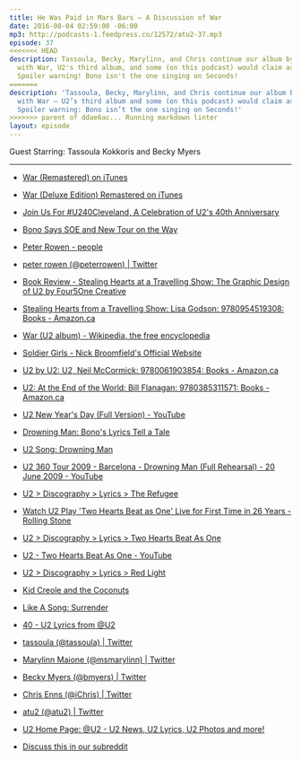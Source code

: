 ```yaml
---
title: He Was Paid in Mars Bars — A Discussion of War
date: 2016-08-04 02:59:00 -06:00
mp3: http://podcasts-1.feedpress.co/12572/atu2-37.mp3
episode: 37
<<<<<<< HEAD
description: Tassoula, Becky, Marylinn, and Chris continue our album by album discussion
  with War, U2's third album, and some (on this podcast) would claim as their best.
  Spoiler warning! Bono isn't the one singing on Seconds!
=======
description: 'Tassoula, Becky, Marylinn, and Chris continue our album by album discussion
  with War — U2’s third album and some (on this podcast) would claim as their best.
  Spoiler warning: Bono isn’t the one singing on Seconds!'
>>>>>>> parent of ddae6ac... Running markdown linter
layout: episode
---
```


Guest Starring: Tassoula Kokkoris and Becky Myers

***

* [War (Remastered) on iTunes][1]

* [War (Deluxe Edition) Remastered on iTunes][2]

* [Join Us For #U240Cleveland, A Celebration of U2's 40th Anniversary][3]

* [Bono Says SOE and New Tour on the Way][4]

* [Peter Rowen - people][5]

* [peter rowen (@peterrowen) | Twitter][6]

* [Book Review - Stealing Hearts at a Travelling Show: The Graphic Design of U2 by Four5One Creative][7]

* [Stealing Hearts from a Travelling Show: Lisa Godson: 9780954519308: Books - Amazon.ca][8]

* [War (U2 album) - Wikipedia, the free encyclopedia][9]

* [Soldier Girls - Nick Broomfield's Official Website][10]

* [U2 by U2: U2, Neil McCormick: 9780061903854: Books - Amazon.ca][11]

* [U2: At the End of the World: Bill Flanagan: 9780385311571: Books - Amazon.ca][12]

* [U2 New Year's Day (Full Version) - YouTube][13]

* [Drowning Man: Bono's Lyrics Tell a Tale][14]

* [U2 Song: Drowning Man][15]

* [U2 360 Tour 2009 - Barcelona - Drowning Man (Full Rehearsal) - 20 June 2009 - YouTube][16]

* [U2 &gt; Discography &gt; Lyrics &gt; The Refugee][17]

* [Watch U2 Play 'Two Hearts Beat as One' Live for First Time in 26 Years - Rolling Stone][18]

* [U2 &gt; Discography &gt; Lyrics &gt; Two Hearts Beat As One][19]

* [U2 - Two Hearts Beat As One - YouTube][20]

* [U2 &gt; Discography &gt; Lyrics &gt; Red Light][21]

* [Kid Creole and the Coconuts][22]

* [Like A Song: Surrender][23]

* [40 - U2 Lyrics from @U2][24]

* [tassoula (@tassoula) | Twitter][25]

* [Marylinn Maione (@msmarylinn) | Twitter][26]

* [Becky Myers (@bmyers) | Twitter][27]

* [Chris Enns (@iChris) | Twitter][28]

* [atu2 (@atu2) | Twitter][29]

* [U2 Home Page: @U2 - U2 News, U2 Lyrics, U2 Photos and more!][30]

* [Discuss this in our subreddit][31]

[1]: https://geo.itunes.apple.com/ca/album/war-remastered/id285461734?at=10l4Ki&amp;app=itunes
[2]: https://geo.itunes.apple.com/ca/album/war-deluxe-edition-remastered/id285478248?at=10l4Ki&amp;app=itunes
[3]: http://www.atu2.com/news/join-us-for-u240cleveland-a-celebration-of-u2s-40th-anniversary.html
[4]: http://www.atu2.com/news/bono-says-soe-and-new-tour-on-the-way.html
[5]: http://www.peterrowen.com/
[6]: https://twitter.com/peterrowen
[7]: http://www.atu2.com/news/book-review-stealing-hearts-at-a-travelling-show-the-graphic-design-of-u2-by-four5one-creative.html
[8]: https://www.amazon.ca/Stealing-Hearts-Travelling-Show-Godson/dp/0954519302
[9]: https://en.wikipedia.org/wiki/War_(U2_album)
[10]: http://nickbroomfield.com/Soldier-Girls
[11]: https://www.amazon.ca/U2/dp/006190385X
[12]: https://www.amazon.ca/U2-End-World-Bill-Flanagan/dp/0385311575/ref=pd_bxgy_14_img_2?ie=UTF8&amp;psc=1&amp;refRID=0X4A75BQNGBPVDBZ8NPK
[13]: https://www.youtube.com/watch?v=vdLuk2Agamk
[14]: http://www.atu2.com/news/drowning-man-bonos-lyrics-tell-a-tale.html
[15]: http://tours.atu2.com/song/drowning-man
[16]: https://www.youtube.com/watch?v=bIpUcjJUBow
[17]: http://www.u2.com/lyrics/139
[18]: http://www.rollingstone.com/music/news/watch-u2-play-two-hearts-beat-as-one-live-for-first-time-in-26-years-20150728
[19]: http://www.u2.com/lyrics/155
[20]: https://www.youtube.com/watch?v=uIuAFBRyjj4
[21]: http://www.u2.com/lyrics/109
[22]: http://kidcreole.com/
[23]: http://www.atu2.com/news/like-a-song-surrender-1.html
[24]: http://www.atu2.com/lyrics/songinfo.src?SID=82
[25]: https://twitter.com/tassoula
[26]: https://twitter.com/msmarylinn
[27]: https://twitter.com/bmyers
[28]: https://twitter.com/ichris
[29]: https://twitter.com/atu2
[30]: http://www.atu2.com/
[31]: https://www.reddit.com/r/Goodstuff_fm/comments/4w4v0f/the_atu2_podcast_37_he_was_paid_in_mars_bars_a/
